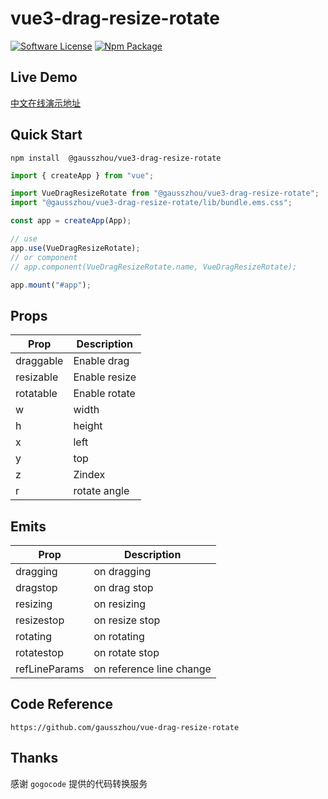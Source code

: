 # vue3-drag-resize-rotate

[![Software License](https://img.shields.io/badge/license-MIT-brightgreen.svg?style=flat-square)](LICENSE) [![Npm Package](https://img.shields.io/npm/v/@gausszhou/vue3-drag-resize-rotate.svg)](https://www.npmjs.com/package/@gausszhou/vue3-drag-resize-rotate)

## Live Demo

[中文在线演示地址](https://gausszhou.github.io/vue3-drag-resize-rotate)

## Quick Start

```shell
npm install  @gausszhou/vue3-drag-resize-rotate
```

```js
import { createApp } from "vue";

import VueDragResizeRotate from "@gausszhou/vue3-drag-resize-rotate";
import "@gausszhou/vue3-drag-resize-rotate/lib/bundle.ems.css";

const app = createApp(App);

// use
app.use(VueDragResizeRotate);
// or component
// app.component(VueDragResizeRotate.name, VueDragResizeRotate);

app.mount("#app");
```

## Props

| Prop      | Description   |
| --------- | ------------- |
| draggable | Enable drag   |
| resizable | Enable resize |
| rotatable | Enable rotate |
| w         | width         |
| h         | height        |
| x         | left          |
| y         | top           |
| z         | Zindex        |
| r         | rotate angle  |

## Emits

| Prop          | Description              |
| ------------- | ------------------------ |
| dragging      | on dragging              |
| dragstop      | on drag stop             |
| resizing      | on resizing              |
| resizestop    | on resize stop           |
| rotating      | on rotating              |
| rotatestop    | on rotate stop           |
| refLineParams | on reference line change |

## Code Reference

```shell
https://github.com/gausszhou/vue-drag-resize-rotate
```

## Thanks

感谢 `gogocode` 提供的代码转换服务
